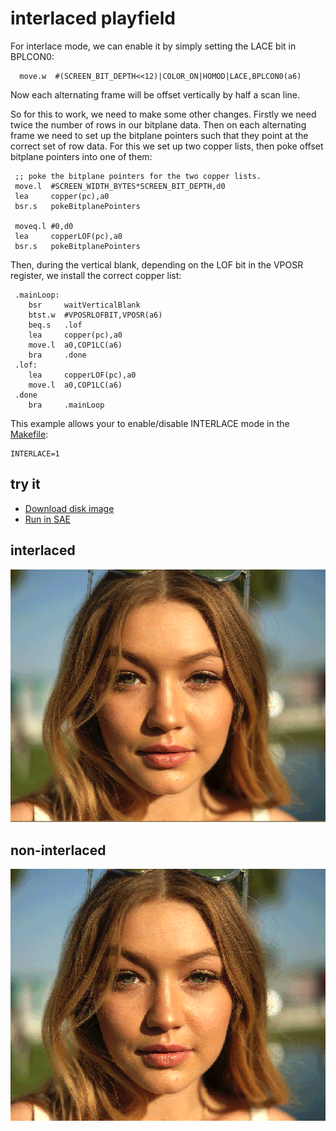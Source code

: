 interlaced playfield
====================

For interlace mode, we can enable it by simply setting the LACE bit in BPLCON0:

  ```
	move.w	#(SCREEN_BIT_DEPTH<<12)|COLOR_ON|HOMOD|LACE,BPLCON0(a6)
```

Now each alternating frame will be offset vertically by half a scan line.

So for this to work, we need to make some other changes.  Firstly we need twice the number of rows in our bitplane data.  Then on each alternating frame we need to set up the bitplane pointers such that they point at the correct set of row data. For this we set up two copper lists, then poke offset bitplane pointers into one of them:

   ```
	;; poke the bitplane pointers for the two copper lists.
	move.l	#SCREEN_WIDTH_BYTES*SCREEN_BIT_DEPTH,d0
	lea 	copper(pc),a0
	bsr.s	pokeBitplanePointers
	
	moveq.l	#0,d0
	lea 	copperLOF(pc),a0
	bsr.s	pokeBitplanePointers	
```

Then, during the vertical blank, depending on the LOF bit in the VPOSR register, we install the correct copper list:

```
 .mainLoop:
	bsr     waitVerticalBlank
	btst.w  #VPOSRLOFBIT,VPOSR(a6)
	beq.s   .lof
	lea     copper(pc),a0
	move.l  a0,COP1LC(a6)
	bra     .done
 .lof:
	lea     copperLOF(pc),a0
	move.l  a0,COP1LC(a6)
 .done
	bra     .mainLoop
```

This example allows your to enable/disable INTERLACE mode in the [Makefile](Makefile):

```
INTERLACE=1
```

try it
------
  * [Download disk image](bin/lace_mode.adf?raw=true)
  * <a href="http://alpine9000.github.io/ScriptedAmigaEmulator/#amiga_examples/lace_mode.adf" target="_blank">Run in SAE</a>


interlaced
----------
![interlaced](screenshots/laced.png?raw=true)

non-interlaced
--------------
![non-interlaced](../013.dithered_ham/screenshots/dithered.png?raw=true)

